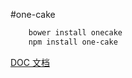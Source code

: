 #one-cake
```bash
    bower install onecake
    npm install one-cake
```

[DOC 文档](http://mervynyang.github.io/one-cake)

